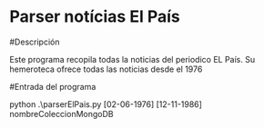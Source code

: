# Parser notícias El País

#Descripción

Este programa recopila todas la noticias del periodico EL País. Su hemeroteca ofrece todas las noticias desde el 1976

#Entrada del programa

python .\parserElPais.py [02-06-1976] [12-11-1986] nombreColeccionMongoDB